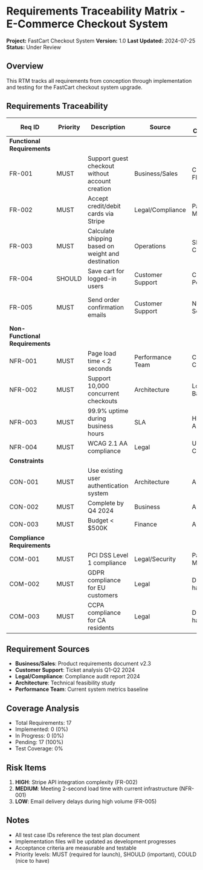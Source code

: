 # Requirements Traceability Matrix - E-Commerce Checkout System

**Project:** FastCart Checkout System
**Version:** 1.0
**Last Updated:** 2024-07-25
**Status:** Under Review

## Overview
This RTM tracks all requirements from conception through implementation and testing for the FastCart checkout system upgrade.

## Requirements Traceability

| Req ID | Priority | Description | Source | Design Component | Implementation | Test Cases | Acceptance Criteria | Status |
|--------|----------|-------------|---------|------------------|----------------|------------|---------------------|---------|
| **Functional Requirements** |
| FR-001 | MUST | Support guest checkout without account creation | Business/Sales | Checkout Flow | `GuestCheckout.ts` | TC-001, TC-002 | Users can complete purchase without login | Pending |
| FR-002 | MUST | Accept credit/debit cards via Stripe | Legal/Compliance | Payment Module | `PaymentProcessor.ts` | TC-003, TC-004 | Successful payment processing, PCI compliance | Pending |
| FR-003 | MUST | Calculate shipping based on weight and destination | Operations | Shipping Calculator | `ShippingCalc.ts` | TC-005, TC-006 | Accurate shipping costs within ±$0.50 | Pending |
| FR-004 | SHOULD | Save cart for logged-in users | Customer Support | Cart Persistence | `CartService.ts` | TC-007 | Cart persists for 30 days | Pending |
| FR-005 | MUST | Send order confirmation emails | Customer Support | Notification Service | `EmailService.ts` | TC-008, TC-009 | Email sent within 2 minutes | Pending |
| **Non-Functional Requirements** |
| NFR-001 | MUST | Page load time < 2 seconds | Performance Team | CDN, Caching | Infrastructure | PT-001 | 95th percentile < 2s | Pending |
| NFR-002 | MUST | Support 10,000 concurrent checkouts | Architecture | Load Balancer | Infrastructure | PT-002 | No errors at 10K users | Pending |
| NFR-003 | MUST | 99.9% uptime during business hours | SLA | HA Architecture | Infrastructure | MT-001 | Monthly uptime ≥ 99.9% | Pending |
| NFR-004 | MUST | WCAG 2.1 AA compliance | Legal | UI Components | All UI files | AT-001 | Pass automated scan | Pending |
| **Constraints** |
| CON-001 | MUST | Use existing user authentication system | Architecture | Auth Module | `AuthAdapter.ts` | TC-010 | Seamless SSO integration | Pending |
| CON-002 | MUST | Complete by Q4 2024 | Business | All | All | All | Go-live by Oct 1 | Pending |
| CON-003 | MUST | Budget < $500K | Finance | All | All | N/A | Total cost tracking | Pending |
| **Compliance Requirements** |
| COM-001 | MUST | PCI DSS Level 1 compliance | Legal/Security | Payment Module | Security layer | SC-001 | Pass quarterly scan | Pending |
| COM-002 | MUST | GDPR compliance for EU customers | Legal | Data handling | `PrivacyService.ts` | SC-002 | Data retention/deletion | Pending |
| COM-003 | MUST | CCPA compliance for CA residents | Legal | Data handling | `PrivacyService.ts` | SC-003 | Opt-out mechanism | Pending |

## Requirement Sources
- **Business/Sales**: Product requirements document v2.3
- **Customer Support**: Ticket analysis Q1-Q2 2024
- **Legal/Compliance**: Compliance audit report 2024
- **Architecture**: Technical feasibility study
- **Performance Team**: Current system metrics baseline

## Coverage Analysis
- Total Requirements: 17
- Implemented: 0 (0%)
- In Progress: 0 (0%)
- Pending: 17 (100%)
- Test Coverage: 0%

## Risk Items
1. **HIGH**: Stripe API integration complexity (FR-002)
2. **MEDIUM**: Meeting 2-second load time with current infrastructure (NFR-001)
3. **LOW**: Email delivery delays during high volume (FR-005)

## Notes
- All test case IDs reference the test plan document
- Implementation files will be updated as development progresses
- Acceptance criteria are measurable and testable
- Priority levels: MUST (required for launch), SHOULD (important), COULD (nice to have)